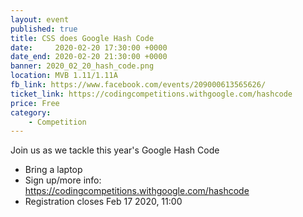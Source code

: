 ```yaml
---
layout: event
published: true
title: CSS does Google Hash Code
date:     2020-02-20 17:30:00 +0000
date_end: 2020-02-20 21:30:00 +0000 
banner: 2020_02_20_hash_code.png
location: MVB 1.11/1.11A
fb_link: https://www.facebook.com/events/209000613565626/
ticket_link: https://codingcompetitions.withgoogle.com/hashcode 
price: Free
category:
    - Competition
---
```


Join us as we tackle this year's Google Hash Code
- Bring a laptop
- Sign up/more info: https://codingcompetitions.withgoogle.com/hashcode 
- Registration closes Feb 17 2020, 11:00
